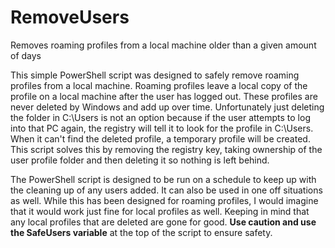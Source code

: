 # RemoveUsers
Removes roaming profiles from a local machine older than a given amount of days

This simple PowerShell script was designed to safely remove roaming profiles from a local machine. Roaming profiles leave a local copy of the profile on a local machine after the user has logged out.
These profiles are never deleted by Windows and add up over time. Unfortunately just deleting the folder in C:\Users is not an option because if the user attempts to log into that PC again, the registry will
tell it to look for the profile in C:\Users. When it can't find the deleted profile, a temporary profile will be created. This script solves this by removing the registry key, taking ownership of the user
profile folder and then deleting it so nothing is left behind.

The PowerShell script is designed to be run on a schedule to keep up with the cleaning up of any users added. It can also be used in one off situations as well. While this has been designed for roaming profiles,
I would imagine that it would work just fine for local profiles as well. Keeping in mind that any local profiles that are deleted are gone for good. <b>Use caution and use the SafeUsers variable</b> at the top of the script to ensure safety.
